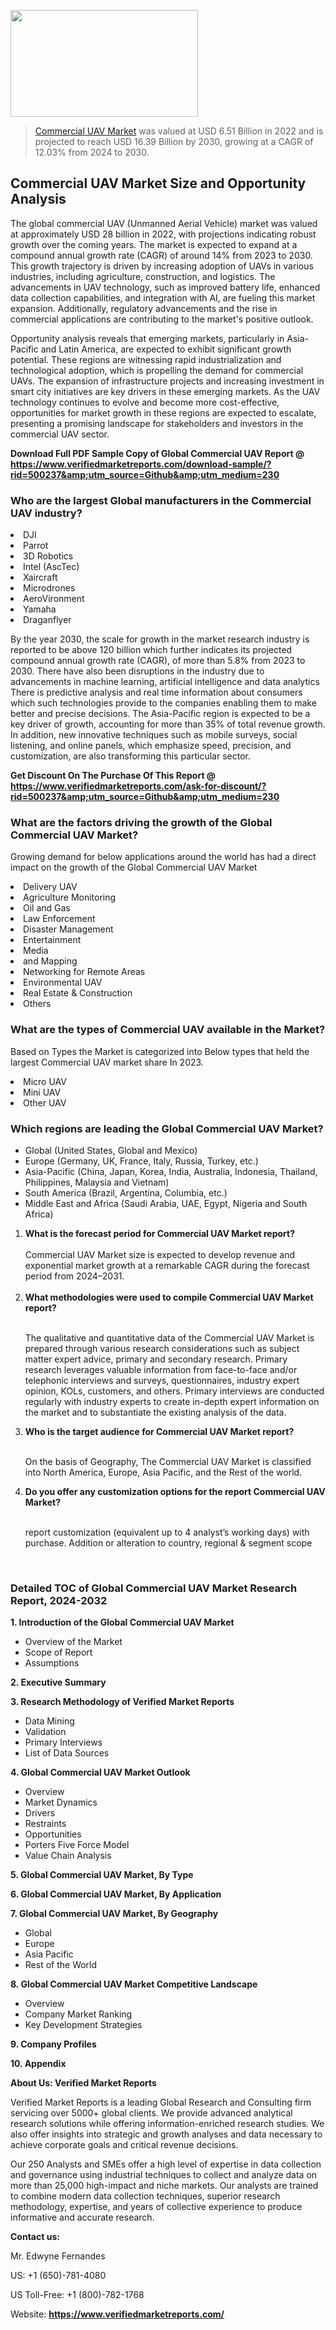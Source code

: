 
<img src="https://ffe5etoiles.com/wp-content/uploads/2024/12/MST1-300x171.png" alt="" width="300" height="171" class="alignnone size-medium wp-image-20088" /><blockquote><p><p><a href="https://www.verifiedmarketreports.com/download-sample/?rid=500237&utm_source=Github&utm_medium=230" target="_blank">Commercial UAV Market</a> was valued at USD 6.51 Billion in 2022 and is projected to reach USD 16.39 Billion by 2030, growing at a CAGR of 12.03% from 2024 to 2030.</p></blockquote><p><h2>Commercial UAV Market Size and Opportunity Analysis</h2><p>The global commercial UAV (Unmanned Aerial Vehicle) market was valued at approximately USD 28 billion in 2022, with projections indicating robust growth over the coming years. The market is expected to expand at a compound annual growth rate (CAGR) of around 14% from 2023 to 2030. This growth trajectory is driven by increasing adoption of UAVs in various industries, including agriculture, construction, and logistics. The advancements in UAV technology, such as improved battery life, enhanced data collection capabilities, and integration with AI, are fueling this market expansion. Additionally, regulatory advancements and the rise in commercial applications are contributing to the market's positive outlook.</p><p>Opportunity analysis reveals that emerging markets, particularly in Asia-Pacific and Latin America, are expected to exhibit significant growth potential. These regions are witnessing rapid industrialization and technological adoption, which is propelling the demand for commercial UAVs. The expansion of infrastructure projects and increasing investment in smart city initiatives are key drivers in these emerging markets. As the UAV technology continues to evolve and become more cost-effective, opportunities for market growth in these regions are expected to escalate, presenting a promising landscape for stakeholders and investors in the commercial UAV sector.</p></p><p class=""><strong>Download Full PDF Sample Copy of Global Commercial UAV Report @ <a href="https://www.verifiedmarketreports.com/download-sample/?rid=500237&amp;utm_source=Github&amp;utm_medium=230" target="_blank">https://www.verifiedmarketreports.com/download-sample/?rid=500237&amp;utm_source=Github&amp;utm_medium=230</a></strong></p><h3 id="" class="">Who are the largest Global manufacturers in the Commercial UAV industry?</h3><p><li>DJI</li><li> Parrot</li><li> 3D Robotics</li><li> Intel (AscTec)</li><li> Xaircraft</li><li> Microdrones</li><li> AeroVironment</li><li> Yamaha</li><li> Draganflyer</li></p><div class=""><div class="" dir="" data-message-author-role="" data-message-id="" data-message-model-slug=""><div class=""><div class=""><div class=""><div class="" dir="" data-message-author-role="" data-message-id="" data-message-model-slug=""><div class=""><div class=""><p>By the year 2030, the scale for growth in the market research industry is reported to be above 120 billion which further indicates its projected compound annual growth rate (CAGR), of more than 5.8% from 2023 to 2030. There have also been disruptions in the industry due to advancements in machine learning, artificial intelligence and data analytics There is predictive analysis and real time information about consumers which such technologies provide to the companies enabling them to make better and precise decisions. The Asia-Pacific region is expected to be a key driver of growth, accounting for more than 35% of total revenue growth. In addition, new innovative techniques such as mobile surveys, social listening, and online panels, which emphasize speed, precision, and customization, are also transforming this particular sector.</p><p><strong>Get Discount On The Purchase Of This Report @&nbsp; <a href="https://www.verifiedmarketreports.com/ask-for-discount/?rid=500237&amp;utm_source=Github&amp;utm_medium=230" target="_blank">https://www.verifiedmarketreports.com/ask-for-discount/?rid=500237&amp;utm_source=Github&amp;utm_medium=230</a></strong></p></div></div></div></div></div></div></div></div><h3 id="" class="">What are the factors driving the growth of the Global Commercial UAV Market?</h3><p id="" class="">Growing demand for below applications around the world has had a direct impact on the growth of the Global Commercial UAV Market</p><p id="" class=""><li>Delivery UAV</li><li> Agriculture Monitoring</li><li> Oil and Gas</li><li> Law Enforcement</li><li> Disaster Management</li><li> Entertainment</li><li> Media</li><li> and Mapping</li><li> Networking for Remote Areas</li><li> Environmental UAV</li><li> Real Estate & Construction</li><li> Others</li></p><h3 id="" class="">What are the types of Commercial UAV available in the Market?</h3><p id="" class="">Based on Types the Market is categorized into Below types that held the largest Commercial UAV market share In 2023.</p><p id="" class=""><li>Micro UAV</li><li> Mini UAV</li><li> Other UAV</li></p><h3 id="" class="">Which regions are leading the Global Commercial UAV Market?</h3><ul><li>Global (United States, Global and Mexico)</li><li>Europe (Germany, UK, France, Italy, Russia, Turkey, etc.)</li><li>Asia-Pacific (China, Japan, Korea, India, Australia, Indonesia, Thailand, Philippines, Malaysia and Vietnam)</li><li>South America (Brazil, Argentina, Columbia, etc.)</li><li>Middle East and Africa (Saudi Arabia, UAE, Egypt, Nigeria and South Africa)</li></ul><p><ol><li><strong>What is the forecast period for Commercial UAV Market report?<br /></strong><br /><span data-sheets-root="1" data-sheets-value="{&quot;1&quot;:2,&quot;2&quot;:&quot;XXXX size is expected to develop revenue and exponential market growth at a remarkable CAGR during the forecast period from 2024&ndash;2030.&quot;}" data-sheets-userformat="{&quot;2&quot;:12674,&quot;4&quot;:{&quot;1&quot;:2,&quot;2&quot;:16776960},&quot;10&quot;:2,&quot;11&quot;:0,&quot;15&quot;:&quot;Arial&quot;,&quot;16&quot;:12}">Commercial UAV Market size is expected to develop revenue and exponential market growth at a remarkable CAGR during the forecast period from 2024&ndash;2031.</span><br /><br /></li><li><strong>What methodologies were used to compile Commercial UAV Market report?<br /><br /></strong><p>The qualitative and quantitative data of the&nbsp;Commercial UAV Market is prepared through various research considerations such as subject matter expert advice, primary and secondary research. Primary research leverages valuable information from face-to-face and/or telephonic interviews and surveys, questionnaires, industry expert opinion, KOLs, customers, and others. Primary interviews are conducted regularly with industry experts to create in-depth expert information on the market and to substantiate the existing analysis of the data.&nbsp;</p></li><li><strong>Who is the target audience for Commercial UAV Market report?<br /><br /></strong><p>On the basis of Geography, The&nbsp;Commercial UAV Market is classified into North America, Europe, Asia Pacific, and the Rest of the world.</p></li><li><strong>Do you offer any customization options for the report Commercial UAV Market?<br /><br /></strong><p>report customization (equivalent up to 4 analyst&rsquo;s working days) with purchase. Addition or alteration to country, regional &amp; segment scope</p><p>&nbsp;</p></li></ol></p><h3 id="" class="">Detailed TOC of Global Commercial UAV Market Research Report, 2024-2032</h3><p id="" class=""><strong>1. Introduction of the Global Commercial UAV Market</strong></p><ul><li>Overview of the Market</li><li>Scope of Report</li><li>Assumptions</li></ul><p id="" class=""><strong>2. Executive Summary</strong></p><p id="" class=""><strong>3. Research Methodology of&nbsp;Verified Market Reports</strong></p><ul><li>Data Mining</li><li>Validation</li><li>Primary Interviews</li><li>List of Data Sources</li></ul><p id="" class=""><strong>4. Global Commercial UAV Market Outlook</strong></p><ul><li>Overview</li><li>Market Dynamics</li><li>Drivers</li><li>Restraints</li><li>Opportunities</li><li>Porters Five Force Model</li><li>Value Chain Analysis</li></ul><p id="" class=""><strong>5. Global Commercial UAV Market, By&nbsp;Type</strong></p><p id="" class=""><strong>6. Global Commercial UAV Market, By Application</strong></p><p id="" class=""><strong>7. Global Commercial UAV Market, By Geography</strong></p><ul><li>Global</li><li>Europe</li><li>Asia Pacific</li><li>Rest of the World</li></ul><p id="" class=""><strong>8. Global Commercial UAV Market Competitive Landscape</strong></p><ul><li>Overview</li><li>Company Market Ranking</li><li>Key Development Strategies</li></ul><p id="" class=""><strong>9. Company Profiles</strong></p><p id="" class=""><strong>10. Appendix</strong></p><p id="" class=""><strong>About Us: Verified Market Reports</strong></p><p id="" class="">Verified Market Reports is a leading Global Research and Consulting firm servicing over 5000+ global clients. We provide advanced analytical research solutions while offering information-enriched research studies. We also offer insights into strategic and growth analyses and data necessary to achieve corporate goals and critical revenue decisions.</p><p id="" class="">Our 250 Analysts and SMEs offer a high level of expertise in data collection and governance using industrial techniques to collect and analyze data on more than 25,000 high-impact and niche markets. Our analysts are trained to combine modern data collection techniques, superior research methodology, expertise, and years of collective experience to produce informative and accurate research.</p><p id="" class=""><strong>Contact us:</strong></p><p id="" class="">Mr. Edwyne Fernandes</p><p id="" class="">US: +1 (650)-781-4080</p><p id="" class="">US Toll-Free: +1 (800)-782-1768</p><p id="" class="">Website: <a target="" data-test-app-aware-link=""><strong>https://www.verifiedmarketreports.com/</strong></a></p>
